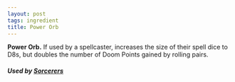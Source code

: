 ```yaml
---
layout: post
tags: ingredient
title: Power Orb
---
```


<span class="alchemy">**Power Orb.** If used by a spellcaster, increases the size of their spell dice to D8s, but doubles the number of Doom Points gained by rolling pairs.</span>

##### Used by [Sorcerers](/monsters/sorcerer)

